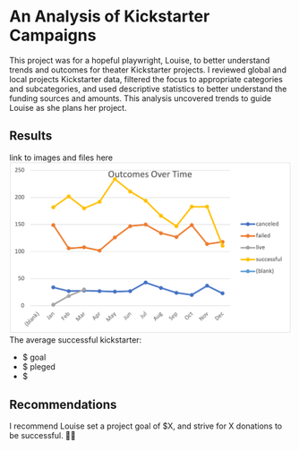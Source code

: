 # An Analysis of Kickstarter Campaigns
This project was for a hopeful playwright, Louise, to better understand trends and outcomes for theater Kickstarter projects. I reviewed global and local projects Kickstarter data, filtered the focus to appropriate categories and subcategories, and used descriptive statistics to better understand the funding sources and amounts. This analysis uncovered trends to guide Louise as she plans her project.
## Results
link to images and files here
![Outcomes Over Time](OutcomesOverTime.png)
The average successful kickstarter:
- $ goal
- $ pleged
- $
## Recommendations
I recommend Louise set a project goal of $X, and strive for X donations to be successful.
👩‍💻
